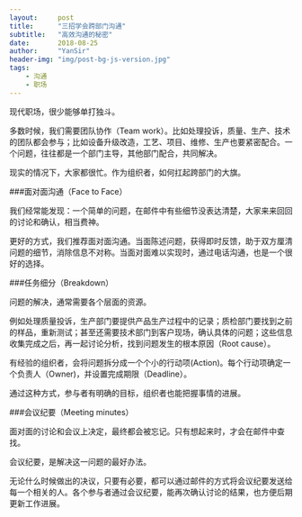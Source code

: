 ```yaml
---
layout:     post
title:      "三招学会跨部门沟通"
subtitle:   "高效沟通的秘密"
date:       2018-08-25
author:     "YanSir"
header-img: "img/post-bg-js-version.jpg"
tags:
    - 沟通
    - 职场
---
```




现代职场，很少能够单打独斗。

多数时候，我们需要团队协作（Team work）。比如处理投诉，质量、生产、技术的团队都会参与；比如设备升级改造，工艺、项目、维修、生产也要紧密配合。一个问题，往往都是一个部门主导，其他部门配合，共同解决。

现实的情况下，大家都很忙。作为组织者，如何扛起跨部门的大旗。

###面对面沟通（Face to Face）

我们经常能发现：一个简单的问题，在邮件中有些细节没表达清楚，大家来来回回的讨论和确认，相当费神。

更好的方式，我们推荐面对面沟通。当面陈述问题，获得即时反馈，助于双方厘清问题的细节，消除信息不对称。当面对面难以实现时，通过电话沟通，也是一个很好的选择。

###任务细分（Breakdown）

问题的解决，通常需要各个层面的资源。

例如处理质量投诉，生产部门要提供产品生产过程中的记录；质检部门要找到之前的样品，重新测试；甚至还需要技术部门到客户现场，确认具体的问题；这些信息收集完成之后，再一起讨论分析，找到问题发生的根本原因（Root cause）。

有经验的组织者，会将问题拆分成一个个小的行动项(Action)。每个行动项确定一个负责人（Owner)，并设置完成期限（Deadline）。

通过这种方式，参与者有明确的目标，组织者也能把握事情的进展。


###会议纪要（Meeting minutes）

面对面的讨论和会议上决定，最终都会被忘记。只有想起来时，才会在邮件中查找。

会议纪要，是解决这一问题的最好办法。

无论什么时候做出的决议，只要有必要，都可以通过邮件的方式将会议纪要发送给每一个相关的人。各个参与者通过会议纪要，能再次确认讨论的结果，也方便后期更新工作进展。
